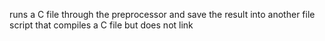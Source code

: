runs a C file through the preprocessor and save the result into another file
script that compiles a C file but does not link
